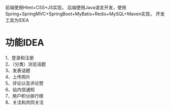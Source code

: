 <a>前端使用Html+CSS+JS实现，
后端使用Java语言开发，使用Spring+SpringMVC+SpringBoot+MyBatis+Redis+MySQL+Maven实现，
开发工具为IDEA</a>

# 功能IDEA
1、登录和注册<br>
2、（分类）浏览话题<br>
3、发表话题<br>
4、上传照片<br>
5、评论以及评论赞<br>
6、站内信通知<br>
7、用户积分排行榜<br>
8、关注和共同关注<br>
